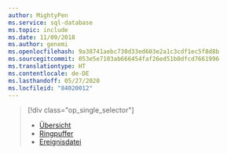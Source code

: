```yaml
---
author: MightyPen
ms.service: sql-database
ms.topic: include
ms.date: 11/09/2018
ms.author: genemi
ms.openlocfilehash: 9a38741aebc730d33ed603e2a1c3cdf1ec5f8d8b
ms.sourcegitcommit: 053e5e7103ab666454faf26ed51b0dfcd7661996
ms.translationtype: HT
ms.contentlocale: de-DE
ms.lasthandoff: 05/27/2020
ms.locfileid: "84020012"
---
```

> [!div class="op_single_selector"]
> * [Übersicht](../articles/azure-sql/database/xevent-db-diff-from-svr.md)
> * [Ringpuffer](../articles/azure-sql/database/xevent-code-ring-buffer.md)
> * [Ereignisdatei](../articles/azure-sql/database/xevent-code-event-file.md)
> 
> 

